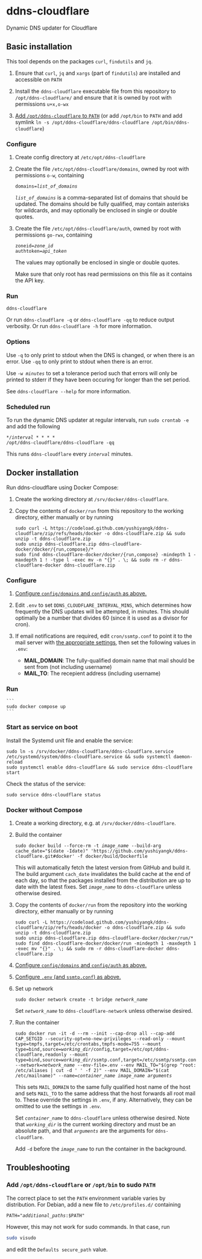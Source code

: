 # ddns-cloudflare

Dynamic DNS updater for Cloudflare

## Basic installation

This tool depends on the packages `curl`, `findutils` and `jq`.

1. Ensure that `curl`, `jq` and `xargs` (part of `findutils`) are installed and accessible on `PATH`

2. Install the `ddns-cloudflare` executable file from this repository to `/opt/ddns-cloudflare/` and ensure that it is owned by root with permissions `u+x,o-wx`

4. [Add `/opt/ddns-cloudflare` to `PATH`](#add-optddns-cloudflare-or-optbin-to-sudo-path) (or add `/opt/bin` to `PATH` and add symlink `ln -s /opt/ddns-cloudflare/ddns-cloudflare /opt/bin/ddns-cloudflare`)

### Configure

1. Create config directory at `/etc/opt/ddns-cloudflare`

2. Create the file `/etc/opt/ddns-cloudflare/domains`, owned by root with permissions `o-w`, containing
	<code><pre>domains=<var>list_of_domains</var></pre></code>

	<code><var>list_of_domains</var></code> is a comma-separated list of domains that should be updated. The domains should be fully qualified, may contain asterisks for wildcards, and may optionally be enclosed in single or double quotes.

3. Create the file `/etc/opt/ddns-cloudflare/auth`, owned by root with permissions `go-rwx`, containing
	<code><pre>zoneid=<var>zone_id</var>
	authtoken=<var>api_token</var></pre></code>

	The values may optionally be enclosed in single or double quotes.

	Make sure that only root has read permissions on this file as it contains the API key.

### Run

```
ddns-cloudflare
```

Or run `ddns-cloudflare -q` or `ddns-cloudflare -qq` to reduce output verbosity. Or run `ddns-cloudflare -h` for more information.

### Options

Use `-q` to only print to stdout when the DNS is changed, or when there is an error. Use `-qq` to only print to stdout when there is an error.

Use <code>-w <var>minutes</var></code> to set a tolerance period such that errors will only be printed to stderr if they have been occuring for longer than the set period.

See `ddns-cloudflare --help` for more information.

### Scheduled run

To run the dynamic DNS updater at regular intervals, run `sudo crontab -e` and add the following
<code><pre>*/<var>interval</var> * * * * /opt/ddns-cloudflare/ddns-cloudflare -qq</pre></code>

This runs `ddns-cloudflare` every <code><var>interval</var></code> minutes.

## Docker installation

Run ddns-cloudflare using Docker Compose:

1. Create the working directory at `/srv/docker/ddns-cloudflare`.

2. Copy the contents of `docker/run` from this repository to the working directory, either manually or by running

	```
	sudo curl -L https://codeload.github.com/yushiyangk/ddns-cloudflare/zip/refs/heads/docker -o ddns-cloudflare.zip && sudo unzip -t ddns-cloudflare.zip
	sudo unzip ddns-cloudflare.zip ddns-cloudflare-docker/docker/{run,compose}/*
	sudo find ddns-cloudflare-docker/docker/{run,compose} -mindepth 1 -maxdepth 1 ! -type l -exec mv -n "{}" . \; && sudo rm -r ddns-cloudflare-docker ddns-cloudflare.zip
	```

### Configure

1. [Configure `config/domains` and `config/auth` as above.](#configure)

2. Edit `.env` to set `DDNS_CLOUDFLARE_INTERVAL_MINS`, which determines how frequently the DNS updates will be attempted, in minutes. This should optimally be a number that divides 60 (since it is used as a divisor for cron).

3. If email notifications are required, edit `cron/ssmtp.conf` to point it to the mail server with [the appropriate settings](https://wiki.archlinux.org/title/SSMTP), then set the following values in `.env`:

	- **MAIL_DOMAIN**: The fully-qualified domain name that mail should be sent from (not including username)
	- **MAIL_TO**: The recepient address (including username)

### Run

	```
	sudo docker compose up
	```

### Start as service on boot

Install the Systemd unit file and enable the service:

```
sudo ln -s /srv/docker/ddns-cloudflare/ddns-cloudflare.service /etc/systemd/system/ddns-cloudflare.service && sudo systemctl daemon-reload
sudo systemctl enable ddns-cloudflare && sudo service ddns-cloudflare start
```

Check the status of the service:

```
sudo service ddns-cloudflare status
```

### Docker without Compose

1. Create a working directory, e.g. at `/srv/docker/ddns-cloudflare`.

2. Build the container

	<pre><code>sudo docker build --force-rm -t <var>image_name</var> --build-arg cache_date="$(date -Idate)" 'https://github.com/yushiyangk/ddns-cloudflare.git#docker' -f docker/build/Dockerfile</code></pre>

	This will automatically fetch the latest version from GitHub and build it. The build argument `cach_date` invalidates the build cache at the end of each day, so that the packages installed from the distribution are up to date with the latest fixes. Set <code><var>image_name</var></code> to `ddns-cloudflare` unless otherwise desired.

3. Copy the contents of `docker/run` from the repository into the working directory, either manually or by running

	```
	sudo curl -L https://codeload.github.com/yushiyangk/ddns-cloudflare/zip/refs/heads/docker -o ddns-cloudflare.zip && sudo unzip -t ddns-cloudflare.zip
	sudo unzip ddns-cloudflare.zip ddns-cloudflare-docker/docker/run/*
	sudo find ddns-cloudflare-docker/docker/run -mindepth 1 -maxdepth 1 -exec mv "{}" . \; && sudo rm -r ddns-cloudflare-docker ddns-cloudflare.zip
	```

4. [Configure `config/domains` and `config/auth` as above.](#configure)

5. [Configure `.env` (and `ssmtp.conf`) as above.](#configure-1)

6. Set up network

	<pre><code>sudo docker network create -t bridge <var>network_name</var></code></pre>

	Set <code><var>network_name</var></code> to `ddns-cloudflare-network` unless otherwise desired.

7. Run the container

	<pre><code>sudo docker run -it -d --rm --init --cap-drop all --cap-add CAP_SETGID --security-opt=no-new-privileges --read-only --mount type=tmpfs,target=/etc/crontabs,tmpfs-mode=755 --mount type=bind,source=<var>working_dir</var>/config,target=/etc/opt/ddns-cloudflare,readonly --mount type=bind,source=<var>working_dir</var>/ssmtp.conf,target=/etc/ssmtp/ssmtp.conf,readonly --network=<var>network_name</var> --env-file=.env --env MAIL_TO="$(grep ^root: /etc/aliases | cut -d ' ' -f 2)" --env MAIL_DOMAIN="$(cat /etc/mailname)" --name=<var>container_name</var> <var>image_name</var> <var>arguments</var></code></pre>

	This sets `MAIL_DOMAIN` to the same fully qualified host name of the host and sets `MAIL_TO` to the same address that the host forwards all root mail to. These override the settings in `.env`, if any. Alternatively, they can be omitted to use the settings in `.env`.

	Set <code><var>container_name</var></code> to `ddns-cloudflare` unless otherwise desired. Note that <code><var>working_dir</var></code> is the current working directory and must be an absolute path, and that <code><var>arguments</var></code> are the arguments for `ddns-cloudflare`.

	Add `-d` before the <code><var>image_name</var></code> to run the container in the background.

## Troubleshooting

### Add `/opt/ddns-cloudflare` or `/opt/bin` to sudo `PATH`

The correct place to set the `PATH` environment variable varies by distribution. For Debian, add a new file to `/etc/profiles.d/` containing

<pre><code>PATH="<var>additional_paths</var>:$PATH"</code></pre>

However, this may not work for sudo commands. In that case, run

```bash
sudo visudo
```

and edit the `Defaults secure_path` value.
